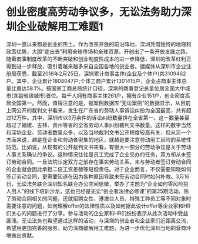 # 创业密度高劳动争议多，无讼法务助力深圳企业破解用工难题1

深圳一直以来都是创业的热土。作为改革开放的前沿阵地，深圳凭借独特的地理和政策优势，大胆“走出去”利用全球市场和全球资源，开创出了一条开放发展之路。随着商事制度改革的不断突破和创业制度性成本的进一步降低，深圳的改革红利正得到进一步释放，吸引着越来越多来自全国各地的创业者。据媒体从深圳市企业注册局获悉，截至2018年2月25日，深圳累计商事主体(企业及个体户)共3109462户。其中，企业累计1808047户;个体工商户累计1301415户，企业占商事主体总量比重达58.1%。按国家工商总局统计口径，深圳的商事登记总量位居全国大中城市(含副省级城市)首位。每千人拥有商事主体261户，拥有企业151户，创业密度高居全国第一。然而，值得注意的是，据案例数据库“无讼案例”的数据显示，从目前上网公开的裁判文书看来，发生在广东省的劳动人事诉讼纠纷为全国最高，共有超过12万件。其中，深圳市以3万余件的诉讼纠纷数量排在全省第一。这一数量甚至超过了福建、吉林、贵州等省的全省劳动人事纠纷裁判文书数量。这样的数字当然和深圳企业、劳动者数量众多，以及当地裁判文书公开程度较高有关，但从另一个方面来说，越是在企业和劳动者密集的地区，就越是要注意劳动用工风险的系统性防范。比如说，从现有的公开裁判文书来看，有很大一部分的劳动争议是关于劳动人事关系确认的争议。这种情况往往是员工完成了企业交办的任务，双方却从未签订劳动合同。一旦法院认定双方之前存在事实劳动关系，未与劳动者签订劳动合同的企业就会因此承担二倍工资差额等赔偿责任。对于企业而言，不仅需要知晓如何签订劳动合同，更需要知道在因为各种原因导致未签劳动合同时如何补救。3月16日，无讼法务联合深圳知名联合办公空间思微，举办了主题为“企业如何零风险招人用人”的线下培训沙龙，这也已经是无讼“创业者法律必修课”的第25期活动。除了劳动合同相关的问题，还就招聘女性、港澳台人员、特殊工种员工等不同对象时需要注意的问题，如何理解offer的法律性质以及如何据此设计offer等企业家和HR们关心的问题进行了分享。参与活动的企业家和HR们纷纷表示从此次活动中受益匪浅。无讼法务也希望通过这样的活动，与深圳的创业者和企业家们近距离交流，希望用更加完善的服务，助力深商破解用工难题，为进一步优化深圳当地的营商环境做出贡献。

